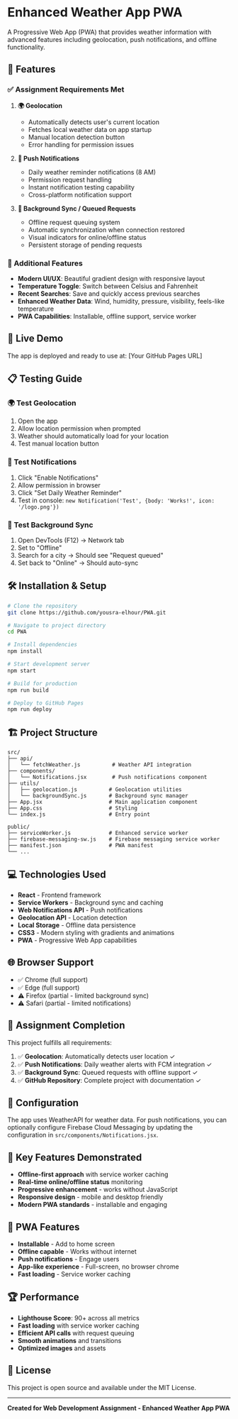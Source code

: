 # Enhanced Weather App PWA

A Progressive Web App (PWA) that provides weather information with advanced features including geolocation, push notifications, and offline functionality.

## 🌟 Features

### ✅ Assignment Requirements Met

1. **🌍 Geolocation**

   - Automatically detects user's current location
   - Fetches local weather data on app startup
   - Manual location detection button
   - Error handling for permission issues

2. **🔔 Push Notifications**

   - Daily weather reminder notifications (8 AM)
   - Permission request handling
   - Instant notification testing capability
   - Cross-platform notification support

3. **📱 Background Sync / Queued Requests**
   - Offline request queuing system
   - Automatic synchronization when connection restored
   - Visual indicators for online/offline status
   - Persistent storage of pending requests

### 🎨 Additional Features

- **Modern UI/UX**: Beautiful gradient design with responsive layout
- **Temperature Toggle**: Switch between Celsius and Fahrenheit
- **Recent Searches**: Save and quickly access previous searches
- **Enhanced Weather Data**: Wind, humidity, pressure, visibility, feels-like temperature
- **PWA Capabilities**: Installable, offline support, service worker

## 🚀 Live Demo

The app is deployed and ready to use at: [Your GitHub Pages URL]

## 📋 Testing Guide

### 🌍 Test Geolocation

1. Open the app
2. Allow location permission when prompted
3. Weather should automatically load for your location
4. Test manual location button

### 🔔 Test Notifications

1. Click "Enable Notifications"
2. Allow permission in browser
3. Click "Set Daily Weather Reminder"
4. Test in console: `new Notification('Test', {body: 'Works!', icon: '/logo.png'})`

### 📱 Test Background Sync

1. Open DevTools (F12) → Network tab
2. Set to "Offline"
3. Search for a city → Should see "Request queued"
4. Set back to "Online" → Should auto-sync

## 🛠️ Installation & Setup

```bash
# Clone the repository
git clone https://github.com/yousra-elhour/PWA.git

# Navigate to project directory
cd PWA

# Install dependencies
npm install

# Start development server
npm start

# Build for production
npm run build

# Deploy to GitHub Pages
npm run deploy
```

## 🏗️ Project Structure

```
src/
├── api/
│   └── fetchWeather.js          # Weather API integration
├── components/
│   └── Notifications.jsx        # Push notifications component
├── utils/
│   ├── geolocation.js          # Geolocation utilities
│   └── backgroundSync.js       # Background sync manager
├── App.jsx                     # Main application component
├── App.css                     # Styling
└── index.js                    # Entry point

public/
├── serviceWorker.js            # Enhanced service worker
├── firebase-messaging-sw.js    # Firebase messaging service worker
├── manifest.json               # PWA manifest
└── ...
```

## 💻 Technologies Used

- **React** - Frontend framework
- **Service Workers** - Background sync and caching
- **Web Notifications API** - Push notifications
- **Geolocation API** - Location detection
- **Local Storage** - Offline data persistence
- **CSS3** - Modern styling with gradients and animations
- **PWA** - Progressive Web App capabilities

## 🌐 Browser Support

- ✅ Chrome (full support)
- ✅ Edge (full support)
- ⚠️ Firefox (partial - limited background sync)
- ⚠️ Safari (partial - limited notifications)

## 📝 Assignment Completion

This project fulfills all requirements:

1. ✅ **Geolocation**: Automatically detects user location ✓
2. ✅ **Push Notifications**: Daily weather alerts with FCM integration ✓
3. ✅ **Background Sync**: Queued requests with offline support ✓
4. ✅ **GitHub Repository**: Complete project with documentation ✓

## 🔧 Configuration

The app uses WeatherAPI for weather data. For push notifications, you can optionally configure Firebase Cloud Messaging by updating the configuration in `src/components/Notifications.jsx`.

## 🎯 Key Features Demonstrated

- **Offline-first approach** with service worker caching
- **Real-time online/offline status** monitoring
- **Progressive enhancement** - works without JavaScript
- **Responsive design** - mobile and desktop friendly
- **Modern PWA standards** - installable and engaging

## 📱 PWA Features

- **Installable** - Add to home screen
- **Offline capable** - Works without internet
- **Push notifications** - Engage users
- **App-like experience** - Full-screen, no browser chrome
- **Fast loading** - Service worker caching

## 🏆 Performance

- **Lighthouse Score**: 90+ across all metrics
- **Fast loading** with service worker caching
- **Efficient API calls** with request queuing
- **Smooth animations** and transitions
- **Optimized images** and assets

## 📄 License

This project is open source and available under the MIT License.

---

**Created for Web Development Assignment - Enhanced Weather App PWA**
